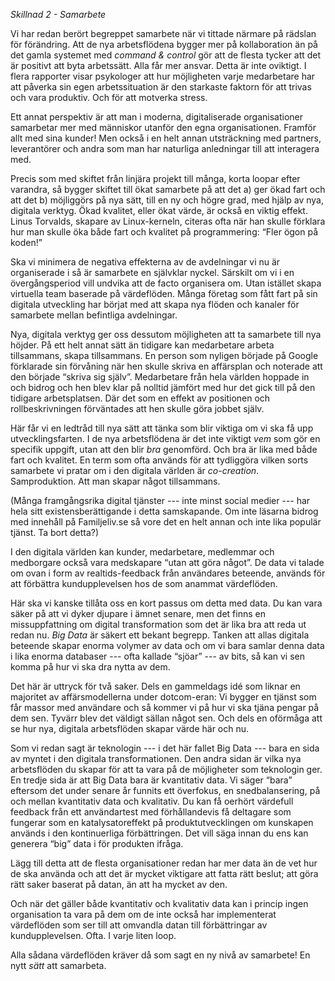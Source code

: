 *Skillnad 2 - Samarbete* 

Vi har redan berört begreppet samarbete när vi tittade närmare på rädslan för förändring. Att de nya arbetsflödena bygger mer på kollaboration än på det gamla systemet med *command & control* gör att de flesta tycker att det är positivt att byta arbetssätt. Alla får mer ansvar. Detta är inte oviktigt. I flera rapporter visar psykologer att hur möjligheten varje medarbetare har att påverka sin egen arbetssituation är den starkaste faktorn för att trivas och vara produktiv. Och för att motverka stress.

Ett annat perspektiv är att man i moderna, digitaliserade organisationer samarbetar mer med människor utanför den egna organisationen. Framför allt med sina kunder! Men också i en helt annan utsträckning med partners, leverantörer och andra som man har naturliga anledningar till att interagera med. 

Precis som med skiftet från linjära projekt till många, korta loopar efter varandra, så bygger skiftet till ökat samarbete på att det a) ger ökad fart och att det b) möjliggörs på nya sätt, till en ny och högre grad, med hjälp av nya, digitala verktyg. Ökad kvalitet, eller ökat värde, är också en viktig effekt. Linus Torvalds, skapare av Linux-kerneln, citeras ofta när han skulle förklara hur man skulle öka både fart och kvalitet på programmering: “Fler ögon på koden!”

Ska vi minimera de negativa effekterna av de avdelningar vi nu är organiserade i så är samarbete en självklar nyckel. Särskilt om vi i en övergångsperiod vill undvika att de facto organisera om. Utan istället skapa virtuella team baserade på värdeflöden. Många företag som fått fart på sin digitala utveckling har börjat med att skapa nya flöden och kanaler för samarbete mellan befintliga avdelningar. 

Nya, digitala verktyg ger oss dessutom möjligheten att ta samarbete till nya höjder. På ett helt annat sätt än tidigare kan medarbetare arbeta tillsammans, skapa tillsammans. En person som nyligen började på Google förklarade sin förvåning när hen skulle skriva en affärsplan och noterade att den började “skriva sig själv”. Medarbetare från hela världen hoppade in och bidrog och hen blev klar på nolltid jämfört med hur det gick till på den tidigare arbetsplatsen. Där det som en effekt av positionen och rollbeskrivningen förväntades att hen skulle göra jobbet själv. 

Här får vi en ledtråd till nya sätt att tänka som blir viktiga om vi ska få upp utvecklingsfarten. I de nya arbetsflödena är det inte viktigt *vem* som gör en specifik uppgift, utan att den blir *bra* genomförd. Och bra är lika med både fart och kvalitet. En term som ofta används för att tydliggöra vilken sorts samarbete vi pratar om i den digitala världen är *co-creation*. Samproduktion. Att man skapar något tillsammans. 

(Många framgångsrika digital tjänster --- inte minst social medier --- har hela sitt existensberättigande i detta samskapande. Om inte läsarna bidrog med innehåll på Familjeliv.se så vore det en helt annan och inte lika populär tjänst. Ta bort detta?) 

I den digitala världen kan kunder, medarbetare, medlemmar och medborgare också vara medskapare “utan att göra något”. De data vi talade om ovan i form av realtids-feedback från användares beteende, används för att förbättra kundupplevelsen hos de som anammat värdeflöden. 

Här ska vi kanske tillåta oss en kort passus om detta med data. Du kan vara säker på att vi dyker djupare i ämnet senare, men det finns en missuppfattning om digital transformation som det är lika bra att reda ut redan nu. *Big Data* är säkert ett bekant begrepp. Tanken att allas digitala beteende skapar enorma volymer av data och om vi bara samlar denna data i lika enorma databaser --- ofta kallade “sjöar” --- av bits, så kan vi sen komma på hur vi ska dra nytta av dem. 

Det här är uttryck för två saker. Dels en gammeldags idé som liknar en majoritet av affärsmodellerna under dotcom-eran: Vi bygger en tjänst som får massor med användare och så kommer vi på hur vi ska tjäna pengar på dem sen. Tyvärr blev det väldigt sällan något sen. Och dels en oförmåga att se hur nya, digitala arbetsflöden skapar värde här och nu. 

Som vi redan sagt är teknologin --- i det här fallet Big Data --- bara en sida av myntet i den digitala transformationen. Den andra sidan är vilka nya arbetsflöden du skapar för att ta vara på de möjligheter som teknologin ger. En tredje sida är att Big Data bara är kvantitativ data. Vi säger “bara” eftersom det under senare år funnits ett överfokus, en snedbalansering, på och mellan kvantitativ data och kvalitativ. Du kan få oerhört värdefull feedback från ett användartest med förhållandevis få deltagare som fungerar som en katalysatoreffekt på produktutvecklingen om kunskapen används i den kontinuerliga förbättringen. Det vill säga innan du ens kan generera “big” data i för produkten ifråga. 

Lägg till detta att de flesta organisationer redan har mer data än de vet hur de ska använda och att det är mycket viktigare att fatta rätt beslut; att göra rätt saker baserat på datan, än att ha mycket av den. 

Och när det gäller både kvantitativ och kvalitativ data kan i princip ingen organisation ta vara på dem om de inte också har implementerat värdeflöden som ser till att omvandla datan till förbättringar av kundupplevelsen. Ofta. I varje liten loop. 

Alla sådana värdeflöden kräver då som sagt en ny nivå av samarbete! En nytt *sätt* att samarbeta. 